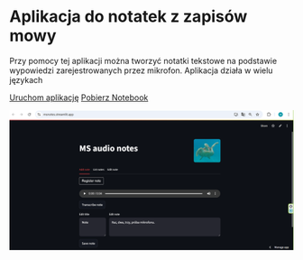 # Aplikacja do notatek z zapisów mowy

Przy pomocy tej aplikacji można tworzyć notatki tekstowe na podstawie wypowiedzi zarejestrowanych przez mikrofon. Aplikacja działa w wielu językach

<a href="https://msnotes.streamlit.app/" class="md-button md-button--primary">Uruchom aplikację</a>
<a href="app.py" class="md-button md-button--primary">Pobierz Notebook</a>

<img src="Audionotatki.png" alt="Tak wygląda ekran aplikacji" width="800">

</script>